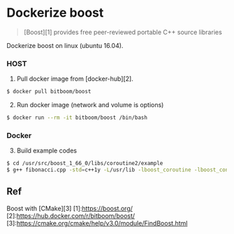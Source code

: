 # Dockerize boost

> [Boost][1] provides free peer-reviewed portable C++ source libraries

Dockerize boost on linux (ubuntu 16.04).

### HOST
1. Pull docker image from [docker-hub][2].
```sh
$ docker pull bitboom/boost
```

2. Run docker image (network and volume is options)
```sh
$ docker run --rm -it bitboom/boost /bin/bash
```
### Docker
3. Build example codes
```sh
$ cd /usr/src/boost_1_66_0/libs/coroutine2/example
$ g++ fibonacci.cpp -std=c++1y -L/usr/lib -lboost_coroutine -lboost_context
```

## Ref
Boost with [CMake][3]
[1]:https://boost.org/
[2]:https://hub.docker.com/r/bitboom/boost/
[3]:https://cmake.org/cmake/help/v3.0/module/FindBoost.html
